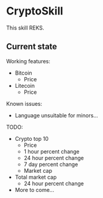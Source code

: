 # CryptoSkill

This skill REKS.

## Current state

Working features:
 - Bitcoin
    * Price
 - Litecoin
    * Price

Known issues:
 - Language unsuitable for minors...

TODO:
 - Crypto top 10
    * Price
    * 1 hour percent change
    * 24 hour percent change
    * 7 day percent change
    * Market cap
 - Total market cap
    * 24 hour percent change
 - More to come...
